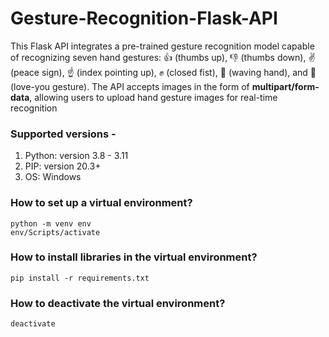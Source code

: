 # Gesture-Recognition-Flask-API

This Flask API integrates a pre-trained gesture recognition model capable of recognizing seven hand gestures: 👍 (thumbs up), 👎 (thumbs down), ✌️ (peace sign), ☝️ (index pointing up), ✊ (closed fist), 👋 (waving hand), and 🤟 (love-you gesture). The API accepts images in the form of **multipart/form-data**, allowing users to upload hand gesture images for real-time recognition

### Supported versions -
1. Python: version 3.8 - 3.11
2. PIP: version 20.3+
3. OS: Windows

### How to set up a virtual environment?
```
python -m venv env
env/Scripts/activate
```

### How to install libraries in the virtual environment?
```
pip install -r requirements.txt
```

### How to deactivate the virtual environment?
```
deactivate
```
